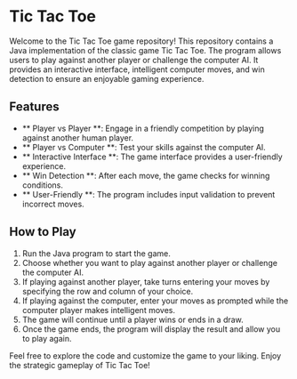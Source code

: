 # Tic Tac Toe

Welcome to the Tic Tac Toe game repository! This repository contains a Java implementation of the classic game Tic Tac Toe. The program allows users to play against another player or challenge the computer AI. It provides an interactive interface, intelligent computer moves, and win detection to ensure an enjoyable gaming experience.

## Features

- ** Player vs Player **: Engage in a friendly competition by playing against another human player.
- ** Player vs Computer **: Test your skills against the computer AI.
- ** Interactive Interface **: The game interface provides a user-friendly experience.
- ** Win Detection **: After each move, the game checks for winning conditions.
- ** User-Friendly **: The program includes input validation to prevent incorrect moves.

## How to Play

1. Run the Java program to start the game.
2. Choose whether you want to play against another player or challenge the computer AI.
3. If playing against another player, take turns entering your moves by specifying the row and column of your choice.
4. If playing against the computer, enter your moves as prompted while the computer player makes intelligent moves.
5. The game will continue until a player wins or ends in a draw.
6. Once the game ends, the program will display the result and allow you to play again.

Feel free to explore the code and customize the game to your liking. Enjoy the strategic gameplay of Tic Tac Toe!
